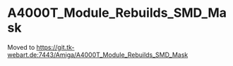# A4000T_Module_Rebuilds_SMD_Mask

Moved to https://git.tk-webart.de:7443/Amiga/A4000T_Module_Rebuilds_SMD_Mask

